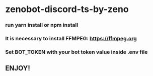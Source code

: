 # zenobot-discord-ts-by-zeno

### run yarn install or npm install
### It is necessary to install FFMPEG: https://ffmpeg.org
### Set BOT_TOKEN with your bot token value inside .env file
## ENJOY!